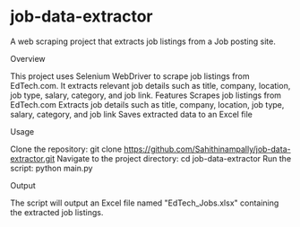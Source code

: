 # job-data-extractor
A web scraping project that extracts job listings from a Job posting site.


Overview

This project uses Selenium WebDriver to scrape job listings from EdTech.com. It extracts relevant job details such as title, company, location, job type, salary, category, and job link.
Features
Scrapes job listings from EdTech.com
Extracts job details such as title, company, location, job type, salary, category, and job link
Saves extracted data to an Excel file


Usage

Clone the repository: git clone https://github.com/Sahithinampally/job-data-extractor.git
Navigate to the project directory: cd job-data-extractor
Run the script: python main.py


Output

The script will output an Excel file named "EdTech_Jobs.xlsx" containing the extracted job listings.
